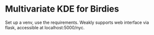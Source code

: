 # Multivariate KDE for Birdies
Set up a venv, use the requirements. Weakly supports web interface via flask, accessible at localhost:5000/nyc.
